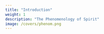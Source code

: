 ```yaml
---
title: "Introduction"
weight: 1
description: "The Phenomenology of Spirit"
image: /covers/phenom.png
---
```

